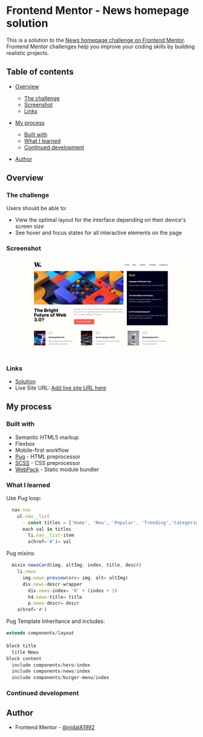 # Frontend Mentor - News homepage solution

This is a solution to the [News homepage challenge on Frontend Mentor](https://www.frontendmentor.io/challenges/news-homepage-H6SWTa1MFl). Frontend Mentor challenges help you improve your coding skills by building realistic projects. 

## Table of contents

- [Overview](#overview)
  - [The challenge](#the-challenge)
  - [Screenshot](#screenshot)
  - [Links](#links)
- [My process](#my-process)
  - [Built with](#built-with)
  - [What I learned](#what-i-learned)
  - [Continued development](#continued-development)

- [Author](#author)

## Overview

### The challenge

Users should be able to:

- View the optimal layout for the interface depending on their device's screen size
- See hover and focus states for all interactive elements on the page

### Screenshot

![](./screenshot.png)

### Links

- [Solution](https://github.com/nidalA1992/news-page-frontendmentor-)
- Live Site URL: [Add live site URL here](https://your-live-site-url.com)

## My process

### Built with

- Semantic HTML5 markup
- Flexbox
- Mobile-first workflow
- [Pug](https://pugjs.org) - HTML preprocessor
- [SCSS](https://sass-lang.com/) - CSS preprocessor
- [WebPack](https://webpack.js.org/) - Static module bundler


### What I learned

Use Pug loop:

```js
  nav.nav
    ul.nav__list
      - const titles = ['Home', 'New', 'Popular', 'Trending','Categories'];
      each val in titles
        li.nav__list-item
        a(href='#')= val
```
Pug mixins:
```js
  mixin newsCard(img, altImg, index, title, descr)
    li.news
      img.news-preview(src= img, alt= altImg)
      div.news-descr-wrapper
        div.news-index= '0' + (index + 1)
        h4.news-title= title
        p.news-descr= descr
    a(href='#')

```
Pug Template Inheritance and includes:
```js
extends components/layout

block title
  title News
block content
  include components/hero/index
  include components/news/index
  include components/burger-menu/index


```

### Continued development

## Author

- Frontend Mentor - [@nidalA1992](https://www.frontendmentor.io/profile/nidalA1992)
